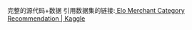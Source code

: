 完整的源代码+数据
引用数据集的链接:[
Elo Merchant Category Recommendation | Kaggle](https://www.kaggle.com/competitions/elo-merchant-category-recommendation/data)
